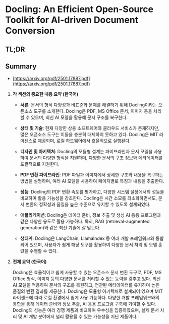 # Docling: An Efficient Open-Source Toolkit for AI-driven Document Conversion
## TL;DR
## Summary
- [https://arxiv.org/pdf/2501.17887.pdf](https://arxiv.org/pdf/2501.17887.pdf)

1. **각 섹션의 중요한 내용 요약 (한국어)**

    - **서론**: 문서의 형식 다양성과 비표준화 문제를 해결하기 위해 Docling이라는 오픈소스 도구를 소개한다. Docling은 PDF, MS Office 문서, 이미지 등을 처리할 수 있으며, 최신 AI 모델을 활용해 문서 구조를 복구한다.
  
    - **상태 및 기술**: 현재 다양한 상용 소프트웨어와 클라우드 서비스가 존재하지만, 많은 오픈소스 도구는 이들을 충분히 대체하지 못하고 있다. Docling은 MIT 라이센스로 제공되며, 로컬 하드웨어에서 효율적으로 실행된다.

    - **디자인 및 아키텍처**: Docling의 모듈형 설계는 파이프라인과 문서 모델을 사용하여 문서의 다양한 형식을 지원하며, 다양한 문서의 구조 정보와 메타데이터를 포괄적으로 지원한다.

    - **PDF 변환 파이프라인**: PDF 파일과 이미지에서 상세한 구조와 내용을 복구하는 방법을 설명하며, 여러 AI 모델을 사용하여 페이지별로 특징과 내용을 추출한다.

    - **성능**: Docling의 PDF 변환 속도를 평가하고, 다양한 시스템 설정에서의 성능을 비교하여 활용 가능성을 강조한다. Docling은 시간 소모를 최소화하면서도, 문서 변환의 정확성과 품질을 높은 수준으로 유지할 수 있도록 설계되었다.

    - **애플리케이션**: Docling은 데이터 준비, 정보 추출 및 생성 AI 응용 프로그램과 같은 다양한 용도로 활용 가능하다. 특히, RAG (retrieval-augmented generation)와 같은 최신 기술에 잘 맞는다.

    - **생태계**: Docling은 LangChain, LlamaIndex 등 여러 개발 프레임워크와 통합되어 있으며, 사용자가 쉽게 해당 도구를 활용하여 다양한 문서 처리 및 모델 훈련을 수행할 수 있다.

2. **전체 요약 (한국어)**

    Docling은 효율적이고 쉽게 사용할 수 있는 오픈소스 문서 변환 도구로, PDF, MS Office 형식, 이미지 등의 다양한 문서를 처리할 수 있는 능력을 갖추고 있다. 최신 AI 모델을 적용하여 문서의 구조를 복원하고, 연관된 메타데이터를 유지하며 높은 품질의 변환 결과를 제공한다. Docling은 모듈형 아키텍처로 설계되어 있으며 MIT 라이센스에 따라 로컬 환경에서 쉽게 사용 가능하다. 다양한 개발 프레임워크와의 통합을 통해 데이터 준비와 정보 추출, AI 응용 프로그램 구축에 기여할 수 있다. Docling의 성능은 여러 경쟁 제품과 비교하여 우수성을 입증하였으며, 실제 문서 처리 및 AI 개발 분야에서 널리 활용될 수 있는 가능성을 지닌 제품이다.